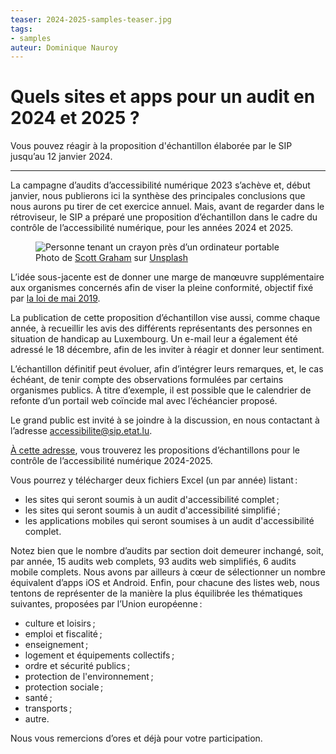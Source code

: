 ```yaml
---
teaser: 2024-2025-samples-teaser.jpg
tags:
- samples
auteur: Dominique Nauroy
---
```


<hgroup>
	<h1>Quels sites et apps pour un audit en 2024 et 2025 ?</h1>
	<p>Vous pouvez réagir à la proposition d'échantillon élaborée par le SIP jusqu’au 12 janvier 2024.</p>
</hgroup>
<hr>
<div class="intro">
    <p>La campagne d’audits d’accessibilité numérique 2023 s’achève et, début janvier, nous publierons ici la synthèse des principales conclusions que nous aurons pu tirer de cet exercice annuel. Mais, avant de regarder dans le rétroviseur, le SIP a préparé une proposition d’échantillon dans le cadre du contrôle de l’accessibilité numérique, pour les années 2024 et 2025.</p>
</div>
<figure role="group" aria-label="Photo de Scott Graham sur Unsplash" class="pic">
    <img src="../../../../content/fr/news/img/2024-2025-samples.jpg" alt="Personne tenant un crayon près d’un ordinateur portable">
    <figcaption>Photo de <a href="https://unsplash.com/fr/@homajob?utm_content=creditCopyText&utm_medium=referral&utm_source=unsplash">Scott Graham</a> sur <a href="https://unsplash.com/fr/photos/personne-tenant-un-crayon-pres-dun-ordinateur-portable-5fNmWej4tAA?utm_content=creditCopyText&utm_medium=referral&utm_source=unsplash">Unsplash</a>
  </figcaption>
</figure>
<p>L’idée sous-jacente est de donner une marge de manœuvre supplémentaire aux organismes concernés afin de viser la pleine conformité, objectif fixé par <a href="https://legilux.public.lu/eli/etat/leg/loi/2019/05/28/a373/jo">la loi de mai 2019</a>.</p>
<p>La publication de cette proposition d’échantillon vise aussi, comme chaque année, à recueillir les avis des différents représentants des personnes en situation de handicap au Luxembourg. Un e-mail leur a également été adressé le 18 décembre, afin de les inviter à réagir et donner leur sentiment.</p>
<p>L’échantillon définitif peut évoluer, afin d’intégrer leurs remarques, et, le cas échéant, de tenir compte des observations formulées par certains organismes publics. À titre d’exemple, il est possible que le calendrier de refonte d’un portail web coïncide mal avec l’échéancier proposé.</p>
<p>Le grand public est invité à se joindre à la discussion, en nous contactant à l’adresse <a href="mailto:accessibilite@sip.etat.lu">accessibilite@sip.etat.lu</a>.</p>
<p><a href="https://data.public.lu/fr/datasets/proposition-dechantillons-pour-le-controle-de-laccessibilite-numerique-2024-2025/">À cette adresse</a>, vous trouverez les propositions d’échantillons pour le contrôle de l’accessibilité numérique 2024-2025.</p>
<p>Vous pourrez y télécharger deux fichiers Excel (un par année) listant&#8239;:</p>
<ul>
<li>les sites qui seront soumis à un audit d'accessibilité complet&#8239;;</li>
<li>les sites qui seront soumis à un audit d'accessibilité simplifié&#8239;;</li>
<li>les applications mobiles qui seront soumises à un audit d'accessibilité complet.</li>
</ul>
<p>Notez bien que le nombre d’audits par section doit demeurer inchangé, soit, par année, 15 audits web complets, 93 audits web simplifiés, 6 audits mobile complets. Nous avons par ailleurs à cœur de sélectionner un nombre équivalent d’apps iOS et Android. Enfin, pour chacune des listes web, nous tentons de représenter de la manière la plus équilibrée les thématiques suivantes, proposées par l’Union européenne&#8239;:</p>
<ul>
<li>culture et loisirs&#8239;;</li>
<li>emploi et fiscalité&#8239;;</li>
<li>enseignement&#8239;;</li>
<li>logement et équipements collectifs&#8239;;</li>
<li>ordre et sécurité publics&#8239;;</li>
<li>protection de l'environnement&#8239;;</li>
<li>protection sociale&#8239;;</li>
<li>santé&#8239;;</li>
<li>transports&#8239;;</li>
<li>autre.</li>
</ul>
<p>Nous vous remercions d’ores et déjà pour votre participation.</p>